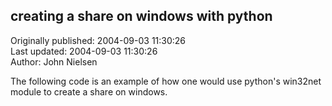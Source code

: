 ## creating a share on windows with python  
Originally published: 2004-09-03 11:30:26  
Last updated: 2004-09-03 11:30:26  
Author: John Nielsen  
  
The following code is an example of how one would use python's win32net module to create a share on windows.